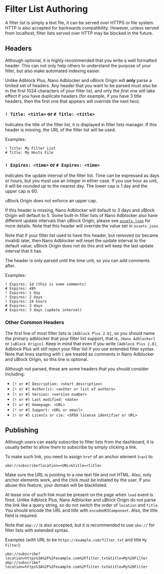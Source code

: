 # Filter List Authoring

A filter list is simply a text file, it can be served over HTTPS or file system.
HTTP is also accepted for backwards compatibility. However, unless served from
localhost, filter lists served over HTTP may be blocked in the future.

## Headers

Although optional, it is highly recommended that you write a well formatted
header. This can not only help others to understand the purpose of your filter,
but also make automated indexing easier.

Unlike Adblock Plus, Nano Adblocker and uBlock Origin will **only** parse a
limited set of headers. Any header that you want to be parsed must also be in
the first 1024 characters of your filter list, and only the *first* one will
take effect if you have duplicate headers (for example, if you have 3 title
headers, then the first one that appears will override the next two).

### `! Title: <title>` or `# Title: <title>`

Indicates the title of the filter list, it is displayed in filter lists manager.
If this header is missing, the URL of the filter list will be used.

Examples:
```
! Title: My Filter List
# Title: My Hosts File
```

### `! Expires: <time>` or `# Expires: <time>`

Indicates the update interval of the filter list. Time can be expressed as days
or hours, but you must use an integer in either case. If you use hour as unit,
it will be rounded *up* to the nearest day. The lower cap is 1 day and the upper
cap is 60.

uBlock Origin does not enforce an upper cap.

If this header is missing, Nano Adblocker will default to 3 days and uBlock
Origin will default to 5. Some built-in filter lists of Nano Adblocker
also have different update intervals than uBlock Origin, please see
[`assets.json`](/assets/assets.json) for more details. Note that this header
will override the value set in `assets.json`.

Note that if your filter list used to have this header, but removed (or became
invalid) later, then Nano Adblocker will reset the update interval to the
default value; uBlock Origin does not do this and will keep the last update
interval that it has.

The header is only parsed until the time unit, so you can add comments after.

Examples:
```
! Expires: 1d (this is some comments)
# Expires: 48h
! Expires: 1 day
! Expires: 2 days
! Expires: 24 hours
# Expires: 3 days
# Expires: 3 days (update interval)
```

### Other Common Headers

The first line of most filter lists is `[Adblock Plus 2.0]`, so you should name
the primary adblocker that your filter list support, that is, `[Nano Adblocker]`
or `[uBlock Origin]`. Keep in mind that even if you write `[Adblock Plus 2.0]`,
Adblock Plus will still reject your filter list if you use extended filter
syntax. Note that lines starting with `[` are treated as comments in Nano
Adblocker and uBlock Origin, so this line is optional.

Although not parsed, these are some headers that you should consider including:
- `[! or #] Description: <short description>`
- `[! or #] Author[s]: <author or list of authors>`
- `[! or #] Version: <version number>`
- `[! or #] Last modified: <date>`
- `[! or #] Homepage: <URL>`
- `[! or #] Support: <URL or email>`
- `[! or #] Licen[s or c]e: <SPDX license identifier or URL>`

## Publishing

Although users can easily subscribe to filter lists from the dashboard, it is
usually better to allow them to subscribe by simply clicking a link.

To make such link, you need to assign `href` of an anchor element (`<a>`) to:
```
ubo://subscribe?location=<URL>&title=<title>
```

Make sure the URL is pointing to a *raw* text file and not HTML. Also, only
anchor elements work, and the click must be initiated by the user. If you abuse
this feature, your domain will be blacklisted.

At lease one of such link must be present on the page when `load` event is
fired. Unlike Adblock Plus, Nano Adblocker and uBlock Origin do not parse the
link like a query string, so do not switch the order of `location` and `title`.
You should encode the URL and title with `encodeURIComponent`. Also, the title
field is required.

Note that `abp://` is also accepted, but it is recommended to use `ubo://` for
filter lists with extended syntax.

Examples (with URL to be `https://example.com/filter.txt` and title `My
Filter`):
```
ubo://subscribe?location=https%3A%2F%2Fexample.com%2Ffilter.txt&title=My%20Filter
abp://subscribe?location=https%3A%2F%2Fexample.com%2Ffilter.txt&title=My%20Filter
```
